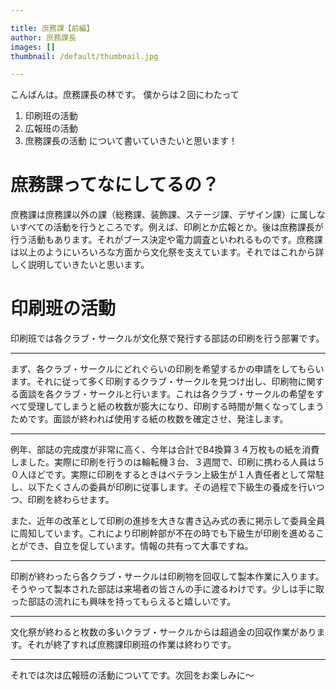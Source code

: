 ```yaml
---

title: 庶務課【前編】
author: 庶務課長
images: []
thumbnail: /default/thumbnail.jpg

---
```


こんばんは。庶務課長の林です。
僕からは２回にわたって
1. 印刷班の活動
2. 広報班の活動
3. 庶務課長の活動
について書いていきたいと思います！

# 庶務課ってなにしてるの？

庶務課は庶務課以外の課（総務課、装飾課、ステージ課、デザイン課）に属しないすべての活動を行うところです。例えば、印刷とか広報とか。後は庶務課長が行う活動もあります。それがブース決定や電力調査といわれるものです。庶務課は以上のようにいろいろな方面から文化祭を支えています。それではこれから詳しく説明していきたいと思います。

# 印刷班の活動

印刷班では各クラブ・サークルが文化祭で発行する部誌の印刷を行う部署です。

---

まず、各クラブ・サークルにどれぐらいの印刷を希望するかの申請をしてもらいます。それに従って多く印刷するクラブ・サークルを見つけ出し、印刷物に関する面談を各クラブ・サークルと行います。これは各クラブ・サークルの希望をすべて受理してしまうと紙の枚数が膨大になり、印刷する時間が無くなってしまうためです。面談が終われば使用する紙の枚数を確定させ、発注します。

---

例年、部誌の完成度が非常に高く、今年は合計でB4換算３４万枚もの紙を消費しました。実際に印刷を行うのは輪転機３台、３週間で、印刷に携わる人員は５０人ほどです。実際に印刷をするときはベテラン上級生が１人責任者として常駐し、以下たくさんの委員が印刷に従事します。その過程で下級生の養成を行いつつ、印刷を終わらせます。

また、近年の改革として印刷の進捗を大きな書き込み式の表に掲示して委員全員に周知しています。これにより印刷幹部が不在の時でも下級生が印刷を進めることができ、自立を促しています。情報の共有って大事ですね。

---

印刷が終わったら各クラブ・サークルは印刷物を回収して製本作業に入ります。そうやって製本された部誌は来場者の皆さんの手に渡るわけです。少しは手に取った部誌の流れにも興味を持ってもらえると嬉しいです。

---

文化祭が終わると枚数の多いクラブ・サークルからは超過金の回収作業があります。それが終了すれば庶務課印刷班の作業は終わりです。

---

それでは次は広報班の活動についてです。次回をお楽しみに～